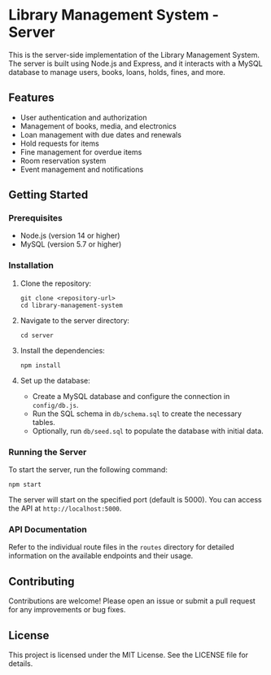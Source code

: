 # Library Management System - Server

This is the server-side implementation of the Library Management System. The server is built using Node.js and Express, and it interacts with a MySQL database to manage users, books, loans, holds, fines, and more.

## Features

- User authentication and authorization
- Management of books, media, and electronics
- Loan management with due dates and renewals
- Hold requests for items
- Fine management for overdue items
- Room reservation system
- Event management and notifications

## Getting Started

### Prerequisites

- Node.js (version 14 or higher)
- MySQL (version 5.7 or higher)

### Installation

1. Clone the repository:
   ```
   git clone <repository-url>
   cd library-management-system
   ```

2. Navigate to the server directory:
   ```
   cd server
   ```

3. Install the dependencies:
   ```
   npm install
   ```

4. Set up the database:
   - Create a MySQL database and configure the connection in `config/db.js`.
   - Run the SQL schema in `db/schema.sql` to create the necessary tables.
   - Optionally, run `db/seed.sql` to populate the database with initial data.

### Running the Server

To start the server, run the following command:
```
npm start
```

The server will start on the specified port (default is 5000). You can access the API at `http://localhost:5000`.

### API Documentation

Refer to the individual route files in the `routes` directory for detailed information on the available endpoints and their usage.

## Contributing

Contributions are welcome! Please open an issue or submit a pull request for any improvements or bug fixes.

## License

This project is licensed under the MIT License. See the LICENSE file for details.